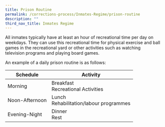```yaml
---
title: Prison Routine
permalink: /corrections-process/Inmates-Regime/prison-routine
description: ""
third_nav_title: Inmates Regime
---
```

All inmates typically have at least an hour of recreational time per day on weekdays. They can use this recreational time for physical exercise and ball games in the recreational yard or other activities such as watching television programs and playing board games. 

An example of a daily prison routine is as follows:

|Schedule| Activity | 
| -------- | -------- | 
|Morning | Breakfast<br>Recreational Activities|
|Noon-Afternoon |Lunch<br>Rehabilitation/labour programmes |
|Evening-Night|Dinner <br> Rest|


